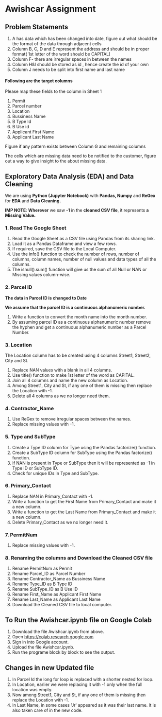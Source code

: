 # Awishcar Assignment

## Problem Statements

1. A has data which has been changed into date, figure out what should be the format of the data through adjacent cells		
2. Column B, C, D and E represent the address and should be in proper format( 1st letter of the word should be CAPITAL)		
3. Column F- there are irregular spaces in between the names		
4. Column H&I should be stored as id , hence create the id of your own		
5. Column J needs to be split into first name and last name		
		
#### Following are the target columns	
Please map these fields to the column in Sheet 1
1. Permit 	
2. Parcel number		
3. Location		
4. Bussiness Name		
5. B Type Id		
6. B Use id		
7. Applicant First Name		
8. Applicant Last Name		
		
Figure if any pattern exists between Column G and remaining columns		
		
The cells which are missing data need to be notified to the customer, figure out a way to give insight to the about missing data.

## Exploratory Data Analysis (EDA) and Data Cleaning

We are using **Python (Jupyter Notebook)** with **Pandas, Numpy** and **ReGex** for **EDA** and **Data Cleaning.**  

**IMP NOTE**: **Wherever** we saw **-1** in the **cleaned CSV file**, it represents **a Missing Value.**

### 1. Read The Google Sheet
1. Read the Google Sheet as a CSV file using Pandas from its sharing link.
2. Load it as a Pandas Dataframe and view a few rows.
3. If required, save the CSV file to the Local Computer.
4. Use the info() function to check the number of rows, number of columns, column names, number of null values and data types of all the columns.
5. The isnull().sum() function will give us the sum of all Null or NAN or Missing values column-wise.
 
### 2. Parcel ID

**The data in Parcel ID is changed to Date**

**We assume that the parcel ID is a continuous alphanumeric number.**

1. Write a function to convert the month name into the month number.
2. By assuming parcel ID as a continuous alphanumeric number remove the hyphen and get a continuous alphanumeric number as a Parcel Number.

### 3. Location

The Location column has to be created using 4 columns Street1, Street2, City and St.

1. Replace NAN values with a blank in all 4 columns.
2. Use title() function to make 1st letter of the word as CAPITAL.
3. Join all 4 columns and name the new column as Location.
4. Among Street1, City and St, if any one of them is missing then replace the Location with -1.
5. Delete all 4 columns as we no longer need them.

### 4. Contractor_Name

1. Use ReGex to remove irregular spaces between the names.
2. Replace missing values with -1.

### 5. Type and SubType

1. Create a Type ID column for Type using the Pandas factorize() function.
2. Create a SubType ID column for SubType using the Pandas factorize() function.
3. If NAN is present in Type or SubType then it will be represented as -1 in Type ID or SubType ID.
4. Check for unique IDs in Type and SubType.

### 6. Primary_Contact

1. Replace NAN in Primary_Contact with -1.
2. Write a function to get the First Name from Primary_Contact and make it a new column.
3. Write a function to get the Last Name from Primary_Contact and make it a new column.
4. Delete Primary_Contact as we no longer need it.

### 7. PermitNum

1. Replace missing values with -1.

### 8. Renaming the columns and Download the Cleaned CSV file

1. Rename PermitNum as Permit
2. Rename Parcel_ID as Parcel Number
3. Rename Contractor_Name as Bussiness Name
4. Rename Type_ID as B Type ID
5. Rename SubType_ID as B Use ID
6. Rename First_Name as Applicant First Name
7. Rename Last_Name as Applicant Last Name
8. Download the Cleaned CSV file to local computer.

## To Run the Awishcar.ipynb file on Google Colab
1. Download the file Awishcar.ipynb from above.
2. Open https://colab.research.google.com 
3. Sign in into Google account.
4. Upload the file Awishcar.ipynb.
5. Run the programe block by block to see the output.

## Changes in new Updated file
1. In Parcel Id the long for loop is replaced with a shorter nested for loop.
2. In Location, earlier we were replacing it with -1 only when the full location was empty.
3. Now among Street1, City and St, if any one of them is missing then replace the Location with -1.
4. In Last Name, in some cases 'Jr' appeared as it was their last name. It is also taken care of in the new code.



